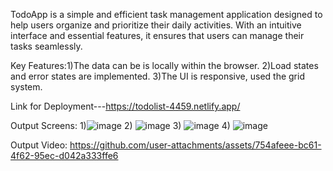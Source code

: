 TodoApp is a simple and efficient task management application designed to help users organize and prioritize their daily activities. With an intuitive interface and essential features, it ensures that users can manage their tasks seamlessly.

Key Features:1)The data can be is locally within the browser.
             2)Load states and error states are implemented.
             3)The UI is responsive, used the grid system.

Link for Deployment---https://todolist-4459.netlify.app/


Output Screens:
1)![image](https://github.com/user-attachments/assets/7c5cff62-b107-4efe-8557-e394c20cfb19)
2) ![image](https://github.com/user-attachments/assets/3666e5bc-71dc-404c-bfd6-273e47798094)
3) ![image](https://github.com/user-attachments/assets/4a226d38-00dd-49ce-852f-10a2dfe8d546)
4) ![image](https://github.com/user-attachments/assets/71121a4a-0fbd-41c7-afde-fe4b17e757a9)

Output Video:
https://github.com/user-attachments/assets/754afeee-bc61-4f62-95ec-d042a333ffe6

